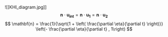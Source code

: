 ![[KHI_diagram.jpg]]
$$
\mathbf{n} \cdot \mathbf{u_{int}} = \mathbf{n} \cdot \mathbf{u_{1}} = \mathbf{n} \cdot \mathbf{u_{2}}
$$
$$
	\mathbf{n} = \frac{1}{\sqrt{1 + \left( \frac{\partial \eta}{\partial t} \right)}} \left(- \frac{\partial \eta}{\partial t} , 1\right)
$$